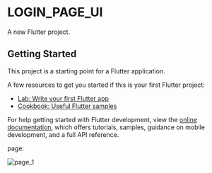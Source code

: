 # LOGIN_PAGE_UI

A new Flutter project.

## Getting Started

This project is a starting point for a Flutter application.

A few resources to get you started if this is your first Flutter project:

- [Lab: Write your first Flutter app](https://docs.flutter.dev/get-started/codelab)
- [Cookbook: Useful Flutter samples](https://docs.flutter.dev/cookbook)

For help getting started with Flutter development, view the
[online documentation](https://docs.flutter.dev/), which offers tutorials,
samples, guidance on mobile development, and a full API reference.


page:


![page_1](https://github.com/VITianLalit/Login_UI_flutter_UI_Challenge_13.github.io/assets/98540540/059206a5-5ed0-4641-a4a1-de100a43ac53)

